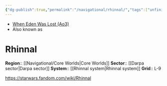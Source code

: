 ```yaml
---
{"dg-publish":true,"permalink":"/navigational/rhinnal/","tags":["unfinished","core","darpa","perlemian","planet","map"]}
---
```


- [When Eden Was Lost (Ao3)](https://archiveofourown.org/works/19334440/chapters/45992584)
- Also known as 
# Rhinnal

**Region**::  [[Navigational/Core Worlds\|Core Worlds]]
**Sector**::  [[Darpa sector\|Darpa sector]]
**System**::  [[Rhinnal system\|Rhinnal system]]
**Grid**::  L-9

https://starwars.fandom.com/wiki/Rhinnal
